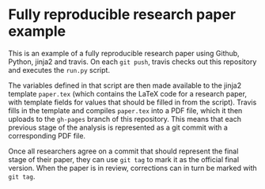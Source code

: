 
# Fully reproducible research paper example

This is an example of a fully reproducible research paper using Github, Python, jinja2 and travis.
On each `git push`, travis checks out this repository and executes the `run.py` script.

The variables defined in that script are then made available to the jinja2 template `paper.tex` (which contains the LaTeX code for a research paper, with template fields for values that should be filled in from the script).
Travis fills in the template and compiles `paper.tex` into a PDF file, which it then uploads to the `gh-pages` branch of this repository.
This means that each previous stage of the analysis is represented as a git commit with a corresponding PDF file.

Once all researchers agree on a commit that should represent the final stage of their paper, they can use `git tag` to mark it as the official final version.
When the paper is in review, corrections can in turn be marked with `git tag`.
